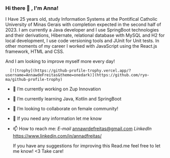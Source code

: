 ### Hi there 👋 , I'm Anna! 
I Have 25 years old, study Information Systems at the Pontifical Catholic University of Minas Gerais with completion expected in the second half of 2023.
I am currently a Java developer and I use SpringBoot technologies and their derivations, Hibernate, relational database with MySQL and H2 for local development, I use code versioning tools and JUnit for Unit tests.
In other moments of my career I worked with JavaScript using the React.js framework, HTML and CSS.

And I am looking to improve myself more every day!


      [![trophy](https://github-profile-trophy.vercel.app/?username=AnnawdeFreitas&theme=onedark)](https://github.com/ryo-ma/github-profile-trophy)


- 🔭 I’m currently working on Zup Innovation
- 🌱 I’m currently learning Java, Kotlin and SpringBoot
- 👯 I’m looking to collaborate on female community!
- 💬 If you need any information let me know
- 📫 How to reach me: 
     *E-mail* annawrdefreitas@gmail.com
     *LinkedIn* https://www.linkedin.com/in/annadfreitas/
     
     
     
     If you have any suggestions for improving this Read.me feel free to let me know! <3
                                                  Take care!

